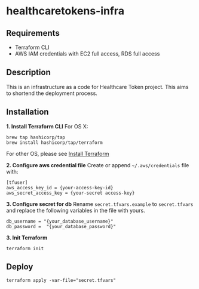 # healthcaretokens-infra

## Requirements

- Terraform CLI
- AWS IAM credentials with EC2 full access, RDS full access

## Description

This is an infrastructure as a code for Healthcare Token project. This aims to shortend the deployment process.

## Installation

**1. Install Terraform CLI**
For OS X:

```
brew tap hashicorp/tap
brew install hashicorp/tap/terraform
```

For other OS, please see [Install Terraform](https://learn.hashicorp.com/tutorials/terraform/install-cli?in=terraform/aws-get-started)

**2. Configure aws credential file**
Create or append `~/.aws/credentials` file with:

```
[tfuser]
aws_access_key_id = {your-access-key-id}
aws_secret_access_key = {your-secret access-key}
```

**3. Configure secret for db**
Rename `secret.tfvars.example` to `secret.tfvars` and replace the following variables in the file with yours.

```
db_username = "{your_database_username}"
db_password =  "{your_database_password}"
```

**3. Init Terraform**

```
terraform init
```

## Deploy

```
terraform apply -var-file="secret.tfvars"
```
